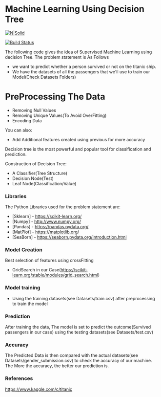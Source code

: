 # Machine Learning Using Decision Tree

[![N|Solid](https://cldup.com/dTxpPi9lDf.thumb.png)](https://nodesource.com/products/nsolid)

[![Build Status](https://travis-ci.org/joemccann/dillinger.svg?branch=master)](https://travis-ci.org/joemccann/dillinger)

The following code gives the idea of Supervised Machine Learning using decision Tree.
The problem statement is As Follows

  - we want to predict whether a person survived or not on the titanic ship.
  - We have the datasets of all the passengers that we'll use to train our Model(Check Datasets Folders)

# PreProcessing The Data

  - Removing Null Values
  - Removing Unique Values(To Avoid OverFitting)
  - Encoding Data

You can also:
  - Add Additional features created using previous for more accuracy

Decision tree is the most powerful and popular tool for classification and prediction.

Construction of Decision Tree:

   - A Classifier(Tree Structure)
   - Decision Node(Test)
   - Leaf Node(Classification/Value)

### Libraries
The Python Libraries used for the problem statement are:  

* [Sklearn] - https://scikit-learn.org/
* [Numpy] - http://www.numpy.org/
* [Pandas] - https://pandas.pydata.org/
* [MatPlot] - https://matplotlib.org/
* [SeaBorn] - https://seaborn.pydata.org/introduction.html

### Model Creation
Best selection of features using crossFitting
- GridSearch in our Case(https://scikit-learn.org/stable/modules/grid_search.html)
### Model training
- Using the training datasets(see Datasets/train.csv) after preprocessing to train the model

### Prediction

After training the data, The model is set to predict the outcome(Survived passengers in our case) using the testing datasets(see Datasets/test.csv)

### Accuracy
The Predicted Data is then compared with the actual datasets(see Datasets/gender_submission.csv) to check the accuracy of our machine.
The More the accuracy, the better our prediction is.
   
### References 
https://www.kaggle.com/c/titanic

  
